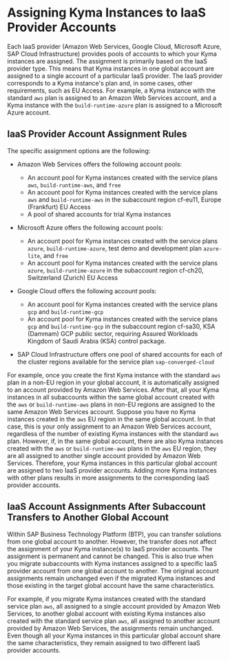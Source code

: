 # Assigning Kyma Instances to IaaS Provider Accounts

Each IaaS provider (Amazon Web Services, Google Cloud, Microsoft Azure, SAP Cloud Infrastructure) provides pools of accounts to which your Kyma instances are assigned.
The assignment is primarily based on the IaaS provider type. This means that Kyma instances in one global account are assigned to a single account of a particular IaaS provider.
The IaaS provider corresponds to a Kyma instance's plan and, in some cases, other requirements, such as EU Access.
For example, a Kyma instance with the standard `aws` plan is assigned to an Amazon Web Services account, and a Kyma instance with the `build-runtime-azure` plan is assigned to a Microsoft Azure account.

## IaaS Provider Account Assignment Rules

The specific assignment options are the following:

- Amazon Web Services offers the following account pools:
  - An account pool for Kyma instances created with the service plans `aws`, `build-runtime-aws`, and `free`
  - An account pool for Kyma instances created with the service plans `aws` and `build-runtime-aws` in the subaccount region cf-eu11, Europe (Frankfurt) EU Access
  - A pool of shared accounts for trial Kyma instances

- Microsoft Azure offers the following account pools:
  - An account pool for Kyma instances created with the service plans `azure`, `build-runtime-azure`, test demo and development plan `azure-lite`, and `free`
  - An account pool for Kyma instances created with the service plans `azure`, `build-runtime-azure` in the subaccount region cf-ch20, Switzerland (Zurich) EU Access

- Google Cloud offers the following account pools:
  - An account pool for Kyma instances created with the service plans `gcp` and `build-runtime-gcp`
  - An account pool for Kyma instances created with the service plans `gcp` and `build-runtime-gcp` in the subaccount region cf-sa30, KSA (Dammam) GCP public sector, requiring Assured Workloads Kingdom of Saudi Arabia (KSA) control package.

- SAP Cloud Infrastructure offers one pool of shared accounts for each of the cluster regions available for the service plan `sap-converged-cloud`


For example, once you create the first Kyma instance with the standard `aws` plan in a non-EU region in your global account, it is automatically assigned to an account provided by Amazon Web Services.
After that, all your Kyma instances in all subaccounts within the same global account created with the `aws` or `build-runtime-aws` plans in non-EU regions are assigned to the same Amazon Web Services account.
Suppose you have no Kyma instances created in the `aws` EU region in the same global account. In that case, this is your only assignment to an Amazon Web Services account, regardless of the number of existing Kyma instances with the standard `aws` plan.
However, if, in the same global account, there are also Kyma instances created with the `aws` or `build-runtime-aws` plans in the `aws` EU region, they are all assigned to another single account provided by Amazon Web Services.
Therefore, your Kyma instances in this particular global account are assigned to two IaaS provider accounts. Adding more Kyma instances with other plans results in more assignments to the corresponding IaaS provider accounts.

## IaaS Account Assignments After Subaccount Transfers to Another Global Account

Within SAP Business Technology Platform (BTP), you can transfer solutions from one global account to another. However, the transfer does not affect the assignment of your Kyma instance(s) to IaaS provider accounts.
The assignment is permanent and cannot be changed. This is also true when you migrate subaccounts with Kyma instances assigned to a specific IaaS provider account from one global account to another. 
The original account assignments remain unchanged even if the migrated Kyma instances and those existing in the target global account have the same characteristics.

For example, if you migrate Kyma instances created with the standard service plan `aws`, all assigned to a single account provided by Amazon Web Services, to another global account with existing Kyma instances also created with the standard service plan `aws`, all assigned to another account provided by Amazon Web Services, the assignments remain unchanged.
Even though all your Kyma instances in this particular global account share the same characteristics, they remain assigned to two different IaaS provider accounts.
